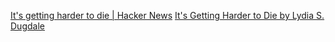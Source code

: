
[It's getting harder to die | Hacker News](https://news.ycombinator.com/item?id=40787124)
[It's Getting Harder to Die by Lydia S. Dugdale](https://www.plough.com/en/topics/life/aging/its-getting-harder-to-die)
